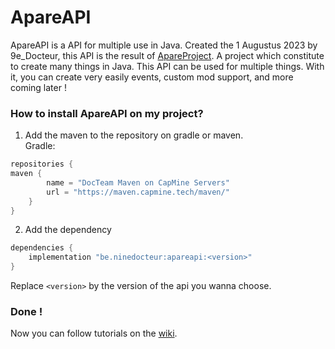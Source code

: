 # ApareAPI
ApareAPI is a API for multiple use in Java. Created the 1 Augustus 2023 by 9e_Docteur, this API is the result of [ApareProject](https://github.com/9e-Docteur/ApareProject). A project which constitute to create many things in Java.
This API can be used for multiple things. With it, you can create very easily events, custom mod support, and more coming later !

### How to install ApareAPI on my project?
1. Add the maven to the repository on gradle or maven.<br>
Gradle:
```gradle
repositories {
maven {
        name = "DocTeam Maven on CapMine Servers"
        url = "https://maven.capmine.tech/maven/"
    }
}
```

2. Add the dependency
```gradle
dependencies {
    implementation "be.ninedocteur:apareapi:<version>"
}
```
Replace ``<version>`` by the version of the api you wanna choose.

### Done !
Now you can follow tutorials on the [wiki](https://github.com/9e-Docteur/ApareAPI/wiki/).